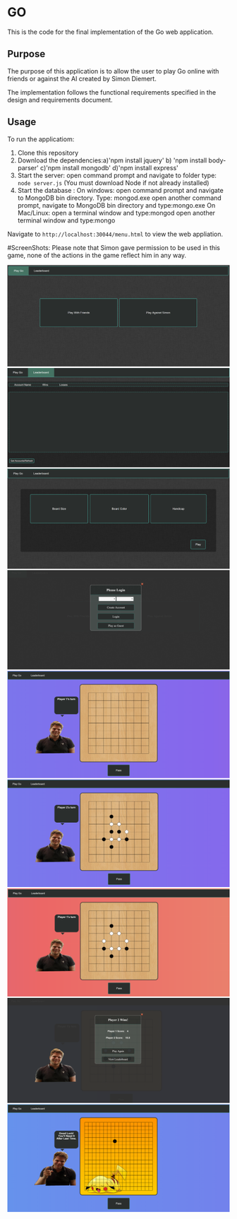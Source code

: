 # GO

This is the code for the final implementation of the Go web application.

## Purpose

The purpose of this application is to allow the user to play Go online with friends or against the AI created by Simon Diemert.

The implementation follows the functional requirements specified in the design and requirements document.

## Usage

To run the applicatiom: 

1. Clone this repository
2. Download the dependencies:a)'npm install jquery' b) 'npm install body-parser' c)'npm install mongodb' d)'npm install express'
2. Start the server: open command prompt and navigate to folder type: `node server.js` (You must download Node if not already installed)
3. Start the database :
      On	windows: open	command	prompt	and	navigate	to	MongoDB bin directory. Type: mongod.exe
                   open	another	command	prompt,	navigate	to	MongoDB bin directory and	type:mongo.exe
      On	Mac/Linux: open	a	terminal window and	type:mongod
                     open	another	terminal	window	and	type:mongo

Navigate to `http://localhost:30044/menu.html` to view the web appliation.

#ScreenShots:
Please note that Simon gave permission to be used in this game, none of the actions in the game reflect him in any way.

![MainMenu](/ScreenShots/Main_Menu.png)
![LeaderBoard](/ScreenShots/LeaderBoard.png)
![Settings](/ScreenShots/Settings.png)
![Login](/ScreenShots/AccountLogin.png)
![GamePlay](/ScreenShots/GamePlay1.png)
![GamePlay](/ScreenShots/GamePlay2.png)
![GamePlay](/ScreenShots/GamePlay3.png)
![EndGame](/ScreenShots/EndGame.png)
![GamePlay](/ScreenShots/GamePlay4.png)


